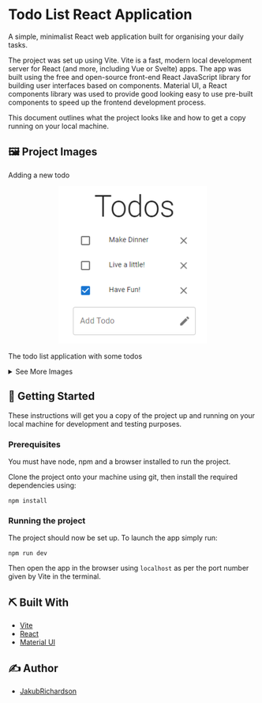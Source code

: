 # Todo List React Application
A simple, minimalist React web application built for organising your daily tasks.

The project was set up using Vite. Vite is a fast, modern local development server for React (and more, including Vue or Svelte) apps. The app was built using the free and open-source front-end React JavaScript library for building user interfaces based on components. Material UI, a React components library was used to provide good looking easy to use pre-built components to speed up the frontend development process.

This document outlines what the project looks like and how to get a copy running on your local machine.

## 🖼️ Project Images

<p>Adding a new todo</p>
<p align="center">
    <img src="./images/Items.png" alt="Some Todos" width="300"/>
</p>
<p>The todo list application with some todos</p>

<details>
<summary>See More Images</summary>
<br>
<p align="center">
    <img src="./images/Input.png" alt="The Todo List Input" width="=300"/>
</p>
<p>Adding a new todo</p>
<p align="center">
    <img src="./images/Home.png" alt="Empty Todo List page" width="300"/>
</p>
<p>Cleared todo list page (This is the way the page looks after the application is first opened)</p>
</details>

## 🏁 Getting Started
These instructions will get you a copy of the project up and running on your local machine for development and testing purposes.

### Prerequisites
You must have node, npm and a browser installed to run the project. 

Clone the project onto your machine using git, then install the required dependencies using:
```
npm install 
```

### Running the project

The project should now be set up. To launch the app simply run:
```
npm run dev
```

Then open the app in the browser using `localhost` as per the port number given by Vite in the terminal.

## ⛏️ Built With

- [Vite](https://vitejs.dev/)
- [React](https://react.dev/)
- [Material UI](https://mui.com/)

## ✍️ Author

- [JakubRichardson](https://github.com/JakubRichardson)